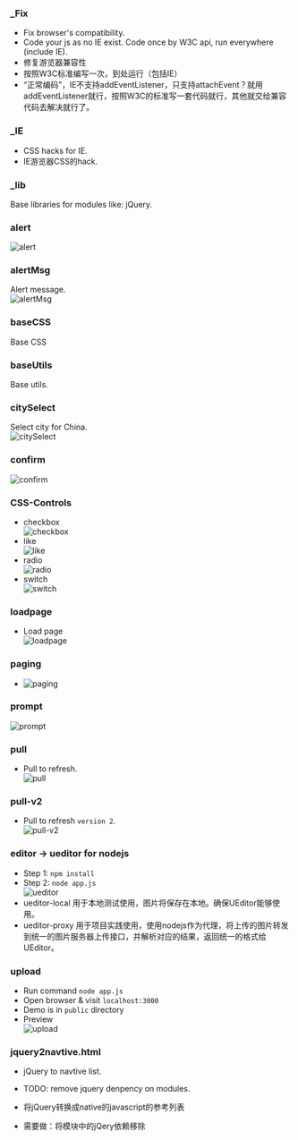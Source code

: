 
### _Fix
* Fix browser's compatibility.
* Code your js as no IE exist. Code once by W3C api, run everywhere (include IE).
* 修复游览器兼容性
* 按照W3C标准编写一次，到处运行（包括IE）
* “正常编码”，IE不支持addEventListener，只支持attachEvent？就用addEventListener就行，按照W3C的标准写一套代码就行，其他就交给兼容代码去解决就行了。

### _IE
* CSS hacks for IE.
* IE游览器CSS的hack.

### _lib
Base libraries for modules like: jQuery.

### alert
![alert](./alert/demo.gif)

### alertMsg
Alert message.<br>
![alertMsg](./alertMsg/demo.gif)

### baseCSS
Base CSS

### baseUtils
Base utils.

### citySelect
Select city for China.<br>
![citySelect](./citySelect/demo.gif)

### confirm
![confirm](./confirm/demo.gif)

### CSS-Controls
* checkbox <br> ![checkbox](./CSS-Controls/checkbox/demo.gif)
* like <br> ![like](./CSS-Controls/like/demo.gif)
* radio <br>  ![radio](./CSS-Controls/radio/demo.png)
* switch <br> ![switch](./CSS-Controls/switch/demo.gif)

### loadpage
* Load page <br> ![loadpage](./loadpage/demo.gif)

### paging
* ![paging](./paging/demo.gif)

### prompt
![prompt](./prompt/demo.gif)

### pull
* Pull to refresh. <br> ![pull](./pull/demo.gif)

### pull-v2
* Pull to refresh `version 2`. <br> ![pull-v2](./pull-v2/demo.gif)


### editor -> ueditor for nodejs

* Step 1: `npm install`
* Step 2: `node app.js` <br> ![ueditor](./editor/ueditor/demo.gif)
* ueditor-local 用于本地测试使用，图片将保存在本地。确保UEditor能够使用。
* ueditor-proxy 用于项目实践使用，使用nodejs作为代理，将上传的图片转发到统一的图片服务器上传接口，并解析对应的结果，返回统一的格式给UEditor。


### upload
* Run command `node app.js`
* Open browser & visit `localhost:3000`
* Demo is in `public` directory
* Preview <br> ![upload](./upload/demo.gif)


### jquery2navtive.html
* jQuery to navtive list.
* TODO: remove jquery denpency on modules.

* 将jQuery转换成native的javascript的参考列表
* 需要做：将模块中的jQery依赖移除
